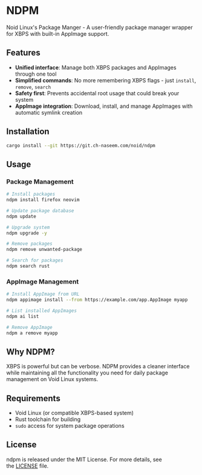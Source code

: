 # NDPM

Noid Linux's Package Manger - A user-friendly package manager wrapper for XBPS with built-in AppImage support.

## Features

- **Unified interface**: Manage both XBPS packages and AppImages through one tool
- **Simplified commands**: No more remembering XBPS flags - just `install`, `remove`, `search`
- **Safety first**: Prevents accidental root usage that could break your system
- **AppImage integration**: Download, install, and manage AppImages with automatic symlink creation

## Installation

```bash
cargo install --git https://git.ch-naseem.com/noid/ndpm
```

## Usage

### Package Management

```bash
# Install packages
ndpm install firefox neovim

# Update package database
ndpm update

# Upgrade system
ndpm upgrade -y

# Remove packages
ndpm remove unwanted-package

# Search for packages
ndpm search rust
```

### AppImage Management

```bash
# Install AppImage from URL
ndpm appimage install --from https://example.com/app.AppImage myapp

# List installed AppImages
ndpm ai list

# Remove AppImage
ndpm a remove myapp
```

## Why NDPM?

XBPS is powerful but can be verbose. NDPM provides a cleaner interface while maintaining all the functionality you need for daily package management on Void Linux systems.

## Requirements

- Void Linux (or compatible XBPS-based system)
- Rust toolchain for building
- `sudo` access for system package operations

## License

ndpm is released under the MIT License. For more details, see the [LICENSE](https://github.com/noid-linux/ndpm/blob/main/LICENSE) file.
